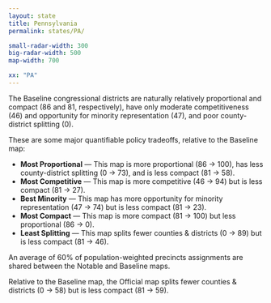 ```yaml
---
layout: state
title: Pennsylvania
permalink: states/PA/

small-radar-width: 300
big-radar-width: 500
map-width: 700

xx: "PA"
---
```


The Baseline congressional districts are naturally relatively proportional and compact (86 and 81, respectively),
have only moderate competitiveness (46) and opportunity for minority representation (47), and poor county-district splitting (0).

These are some major quantifiable policy tradeoffs, relative to the Baseline map:

-   **Most Proportional** &#8212; This map is more proportional (86 &#x2192; 100),
    has less county-district splitting (0 &#x2192; 73), and
    is less compact (81 &#x2192; 58).
-   **Most Competitive** &#8212; This map is more competitive (46 &#x2192; 94) 
    but is less compact (81 &#x2192; 27).
-   **Best Minority** &#8212; This map has more opportunity for minority representation (47 &#x2192; 74) 
    but is less compact (81 &#x2192; 23).
-   **Most Compact** &#8212; This map is more compact (81 &#x2192; 100)
    but less proportional (86 &#x2192; 0).
-   **Least Splitting** &#8212; This map splits fewer counties &amp; districts (0 &#x2192; 89) 
    but is less compact (81 &#x2192; 46).

An average of 60% of population-weighted precincts assignments are shared between the Notable and Baseline maps.

Relative to the Baseline map, 
the Official map splits fewer counties &amp; districts (0 &#x2192; 58) 
but is less compact (81 &#x2192; 59).
